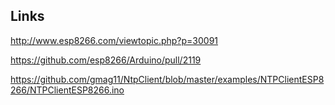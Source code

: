 ## Links
http://www.esp8266.com/viewtopic.php?p=30091

https://github.com/esp8266/Arduino/pull/2119

https://github.com/gmag11/NtpClient/blob/master/examples/NTPClientESP8266/NTPClientESP8266.ino
